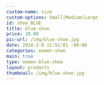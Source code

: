 ```yaml
---
custom-name: size
custom-options: Small|Medium|Large
id: shoe_BLUE
title: blue-shoe
price: 20.00
pic-url: /img/blue-shoe.jpg
date: 2018-2-8 11:51:01 -08:00
categories: women-shoe
main: true
type: women-blue-shoe
layout: products
thumbnail: /img/blue-shoe.jpg
---
```

